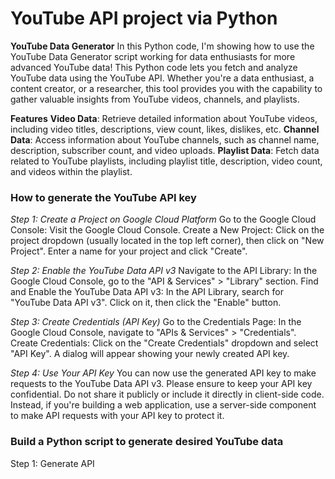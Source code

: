 # YouTube API project via Python


**YouTube Data Generator**
In this Python code, I'm showing how to use the YouTube Data Generator script working for data enthusiasts for more advanced YouTube data! This Python code lets you fetch and analyze YouTube data using the YouTube API. Whether you're a data enthusiast, a content creator, or a researcher, this tool provides you with the capability to gather valuable insights from YouTube videos, channels, and playlists.

**Features**
**Video Data**: Retrieve detailed information about YouTube videos, including video titles, descriptions, view count, likes, dislikes, etc.
**Channel Data**: Access information about YouTube channels, such as channel name, description, subscriber count, and video uploads.
**Playlist Data**: Fetch data related to YouTube playlists, including playlist title, description, video count, and videos within the playlist.

### How to generate the YouTube API key

_Step 1: Create a Project on Google Cloud Platform_
Go to the Google Cloud Console:
Visit the Google Cloud Console.
Create a New Project:
Click on the project dropdown (usually located in the top left corner), then click on "New Project". Enter a name for your project and click "Create".

_Step 2: Enable the YouTube Data API v3_
Navigate to the API Library:
In the Google Cloud Console, go to the "API & Services" > "Library" section.
Find and Enable the YouTube Data API v3:
In the API Library, search for "YouTube Data API v3". Click on it, then click the "Enable" button.

_Step 3: Create Credentials (API Key)_
Go to the Credentials Page:
In the Google Cloud Console, navigate to "APIs & Services" > "Credentials".
Create Credentials:
Click on the "Create Credentials" dropdown and select "API Key". A dialog will appear showing your newly created API key.

_Step 4: Use Your API Key_
You can now use the generated API key to make requests to the YouTube Data API v3.
Please ensure to keep your API key confidential. Do not share it publicly or include it directly in client-side code. Instead, if you're building a web application, use a server-side component to make API requests with your API key to protect it.


### Build a Python script to generate desired YouTube data 

Step 1: Generate API 

